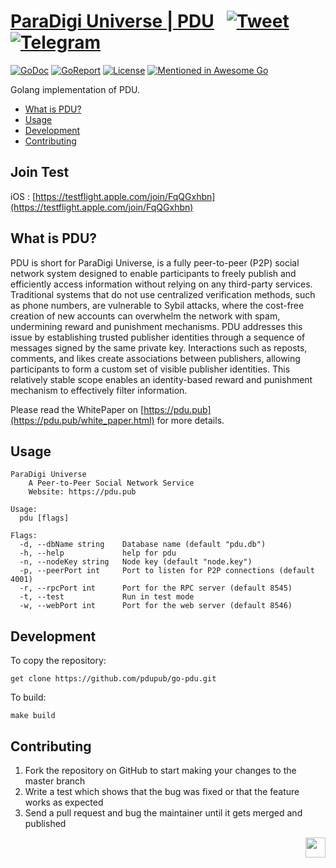 # [ParaDigi Universe | PDU](https://pdu.pub) &nbsp; [![Tweet](https://img.shields.io/twitter/url/http/shields.io.svg?style=social)](https://x.com/pdupub) &nbsp; [![Telegram](https://img.shields.io/badge/-telegram-red?color=white&logo=telegram)](https://t.me/pdugroup)

[![GoDoc](https://img.shields.io/badge/godoc-reference-blue.svg)](https://godoc.org/github.com/pdupub/go-pdu)
[![GoReport](https://goreportcard.com/badge/github.com/pdupub/go-pdu)](https://goreportcard.com/report/github.com/pdupub/go-pdu)
[![License](https://img.shields.io/badge/license-GPL%20v3-blue.svg)](LICENSE)
[![Mentioned in Awesome Go](https://awesome.re/mentioned-badge.svg)](https://github.com/avelino/awesome-go#distributed-systems)

Golang implementation of PDU.

- [What is PDU?](#what-is-pdu)
- [Usage](#usage)
- [Development](#development)
- [Contributing](#contributing)

## Join Test

iOS : [https://testflight.apple.com/join/FqQGxhbn](https://testflight.apple.com/join/FqQGxhbn)

## What is PDU?

PDU is short for ParaDigi Universe, is a fully peer-to-peer (P2P) social network system designed to enable participants to freely publish and efficiently access information without relying on any third-party services. Traditional systems that do not use centralized verification methods, such as phone numbers, are vulnerable to Sybil attacks, where the cost-free creation of new accounts can overwhelm the network with spam, undermining reward and punishment mechanisms. PDU addresses this issue by establishing trusted publisher identities through a sequence of messages signed by the same private key. Interactions such as reposts, comments, and likes create associations between publishers, allowing participants to form a custom set of visible publisher identities. This relatively stable scope enables an identity-based reward and punishment mechanism to effectively filter information.

Please read the WhitePaper on [https://pdu.pub](https://pdu.pub/white_paper.html) for more details.


## Usage

```
ParaDigi Universe
	A Peer-to-Peer Social Network Service
	Website: https://pdu.pub

Usage:
  pdu [flags]

Flags:
  -d, --dbName string    Database name (default "pdu.db")
  -h, --help             help for pdu
  -n, --nodeKey string   Node key (default "node.key")
  -p, --peerPort int     Port to listen for P2P connections (default 4001)
  -r, --rpcPort int      Port for the RPC server (default 8545)
  -t, --test             Run in test mode
  -w, --webPort int      Port for the web server (default 8546)
```


## Development

To copy the repository:

```
get clone https://github.com/pdupub/go-pdu.git

```

To build:
```
make build 
```


## Contributing

1. Fork the repository on GitHub to start making your changes to the master branch
2. Write a test which shows that the bug was fixed or that the feature works as expected
3. Send a pull request and bug the maintainer until it gets merged and published



<a href="https://pdu.pub"><img height="32" align="right" src="https://pdu.pub/assets/images/logo.png"></a>
